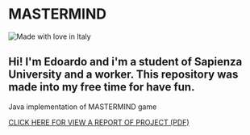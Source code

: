 # MASTERMIND

![Made with love in Italy](https://madewithlove.now.sh/it?heart=true&colorA=%234d3c6f&template=for-the-badge)

Hi! I'm Edoardo and i'm a student of Sapienza University and a worker. This repository was made into my free time for have fun. 
 - 
Java implementation of MASTERMIND game

[CLICK HERE FOR VIEW A REPORT OF PROJECT (PDF)](https://github.com/DarkShrill/MASTERMIND/blob/main/Relazione%20Programmazione%20Avanzata%20-%20PDF.pdf)
